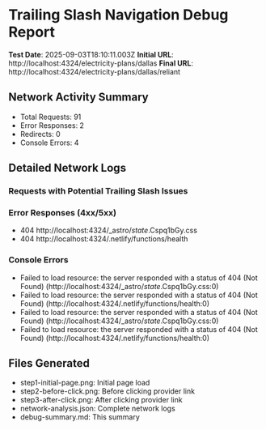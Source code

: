 # Trailing Slash Navigation Debug Report

**Test Date**: 2025-09-03T18:10:11.003Z
**Initial URL**: http://localhost:4324/electricity-plans/dallas
**Final URL**: http://localhost:4324/electricity-plans/dallas/reliant

## Network Activity Summary
- Total Requests: 91
- Error Responses: 2
- Redirects: 0
- Console Errors: 4

## Detailed Network Logs

### Requests with Potential Trailing Slash Issues


### Error Responses (4xx/5xx)
- 404 http://localhost:4324/_astro/_state_.Cspq1bGy.css
- 404 http://localhost:4324/.netlify/functions/health

### Console Errors
- Failed to load resource: the server responded with a status of 404 (Not Found) (http://localhost:4324/_astro/_state_.Cspq1bGy.css:0)
- Failed to load resource: the server responded with a status of 404 (Not Found) (http://localhost:4324/.netlify/functions/health:0)
- Failed to load resource: the server responded with a status of 404 (Not Found) (http://localhost:4324/_astro/_state_.Cspq1bGy.css:0)
- Failed to load resource: the server responded with a status of 404 (Not Found) (http://localhost:4324/.netlify/functions/health:0)

## Files Generated
- step1-initial-page.png: Initial page load
- step2-before-click.png: Before clicking provider link
- step3-after-click.png: After clicking provider link  
- network-analysis.json: Complete network logs
- debug-summary.md: This summary
